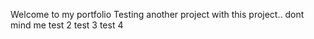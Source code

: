 Welcome to my portfolio
Testing another project with this project.. dont mind me
test 2
test 3
test 4

